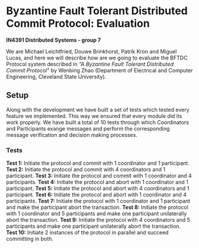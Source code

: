 # Byzantine Fault Tolerant Distributed Commit Protocol: Evaluation
**IN4391 Distributed Systems - group 7**  
  
We are Michael Leichtfried, Douwe Brinkhorst, Patrik Kron and Miguel Lucas, and here we will describe how are we going to evaluate the BFTDC Protocol system described in *"A Byzantine Fault Tolerant Distributed Commit Protocol"* by Wenbing Zhao (Department of Electrical and Computer Engineering, Cleveland State University).
## Setup
Along with the development we have built a set of tests which tested every feature we implemented. This way we ensured that every module did its work properly.
We have built a total of 10 tests through which Coordinators and Participants exange messages and perform the corresponding message verification and decision making processes. 
### Tests

 **Test 1:** Initiate the protocol and commit with 1 coordinator and 1 participant.
 **Test 2:** Initiate the protocol and commit with 4 coordinators and 1 participant.
 **Test 3:** Initiate the protocol and commit with 1 coordinator and 4 participants.
 **Test 4:** Initiate the protocol and abort with 1 coordinator and 1 participant.
 **Test 5:** Initiate the protocol and abort with 4 coordinators and 1 participant.
 **Test 6:** Initiate the protocol and abort with 1 coordinator and 4 participants.
  **Test 7:** Initiate the protocol with 1 coordinator and 1 participant and make the participant abort the transaction.
 **Test 8:** Initiate the protocol with 1 coordinator and 5 participants and make one participant unilaterally abort the transaction.
 **Test 9:**  Initiate the protocol with 4 coordinators and 5 participants and make one participant unilaterally abort the transaction.
 **Test 10:** Initiate 2 instances of the protocol in parallel and succeed committing in both.

  
